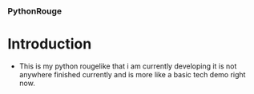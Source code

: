 ### PythonRouge ###

# Introduction #
* This is my python rougelike that i am currently developing it is not anywhere finished currently
and is more like a basic tech demo right now.
